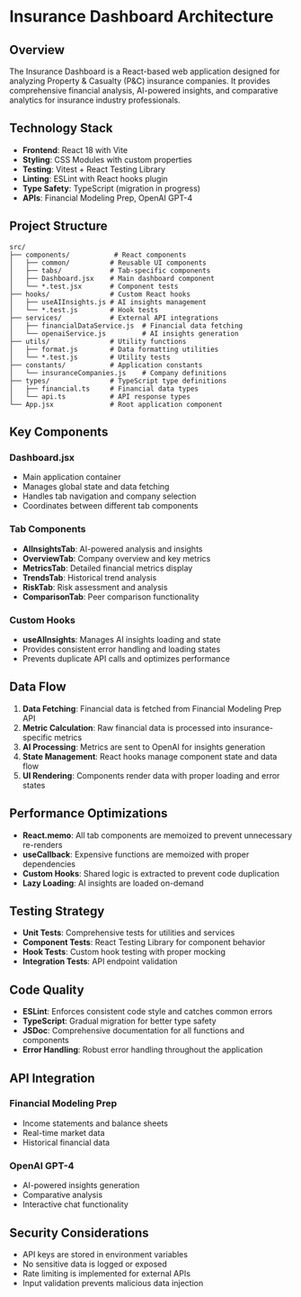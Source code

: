 # Insurance Dashboard Architecture

## Overview

The Insurance Dashboard is a React-based web application designed for analyzing Property & Casualty (P&C) insurance companies. It provides comprehensive financial analysis, AI-powered insights, and comparative analytics for insurance industry professionals.

## Technology Stack

- **Frontend**: React 18 with Vite
- **Styling**: CSS Modules with custom properties
- **Testing**: Vitest + React Testing Library
- **Linting**: ESLint with React hooks plugin
- **Type Safety**: TypeScript (migration in progress)
- **APIs**: Financial Modeling Prep, OpenAI GPT-4

## Project Structure

```
src/
├── components/           # React components
│   ├── common/          # Reusable UI components
│   ├── tabs/            # Tab-specific components
│   ├── Dashboard.jsx    # Main dashboard component
│   └── *.test.jsx       # Component tests
├── hooks/               # Custom React hooks
│   ├── useAIInsights.js # AI insights management
│   └── *.test.js        # Hook tests
├── services/            # External API integrations
│   ├── financialDataService.js  # Financial data fetching
│   └── openaiService.js         # AI insights generation
├── utils/               # Utility functions
│   ├── format.js        # Data formatting utilities
│   └── *.test.js        # Utility tests
├── constants/           # Application constants
│   └── insuranceCompanies.js    # Company definitions
├── types/               # TypeScript type definitions
│   ├── financial.ts     # Financial data types
│   └── api.ts           # API response types
└── App.jsx              # Root application component
```

## Key Components

### Dashboard.jsx
- Main application container
- Manages global state and data fetching
- Handles tab navigation and company selection
- Coordinates between different tab components

### Tab Components
- **AIInsightsTab**: AI-powered analysis and insights
- **OverviewTab**: Company overview and key metrics
- **MetricsTab**: Detailed financial metrics display
- **TrendsTab**: Historical trend analysis
- **RiskTab**: Risk assessment and analysis
- **ComparisonTab**: Peer comparison functionality

### Custom Hooks
- **useAIInsights**: Manages AI insights loading and state
- Provides consistent error handling and loading states
- Prevents duplicate API calls and optimizes performance

## Data Flow

1. **Data Fetching**: Financial data is fetched from Financial Modeling Prep API
2. **Metric Calculation**: Raw financial data is processed into insurance-specific metrics
3. **AI Processing**: Metrics are sent to OpenAI for insights generation
4. **State Management**: React hooks manage component state and data flow
5. **UI Rendering**: Components render data with proper loading and error states

## Performance Optimizations

- **React.memo**: All tab components are memoized to prevent unnecessary re-renders
- **useCallback**: Expensive functions are memoized with proper dependencies
- **Custom Hooks**: Shared logic is extracted to prevent code duplication
- **Lazy Loading**: AI insights are loaded on-demand

## Testing Strategy

- **Unit Tests**: Comprehensive tests for utilities and services
- **Component Tests**: React Testing Library for component behavior
- **Hook Tests**: Custom hook testing with proper mocking
- **Integration Tests**: API endpoint validation

## Code Quality

- **ESLint**: Enforces consistent code style and catches common errors
- **TypeScript**: Gradual migration for better type safety
- **JSDoc**: Comprehensive documentation for all functions and components
- **Error Handling**: Robust error handling throughout the application

## API Integration

### Financial Modeling Prep
- Income statements and balance sheets
- Real-time market data
- Historical financial data

### OpenAI GPT-4
- AI-powered insights generation
- Comparative analysis
- Interactive chat functionality

## Security Considerations

- API keys are stored in environment variables
- No sensitive data is logged or exposed
- Rate limiting is implemented for external APIs
- Input validation prevents malicious data injection
